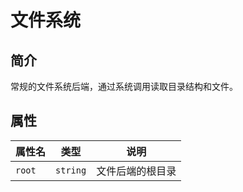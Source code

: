 # 文件系统

## 简介

常规的文件系统后端，通过系统调用读取目录结构和文件。

## 属性

| 属性名   | 类型     | 说明                   |
| -------- | -------- | ---------------------- |
| `root`   | `string` | 文件后端的根目录       |

